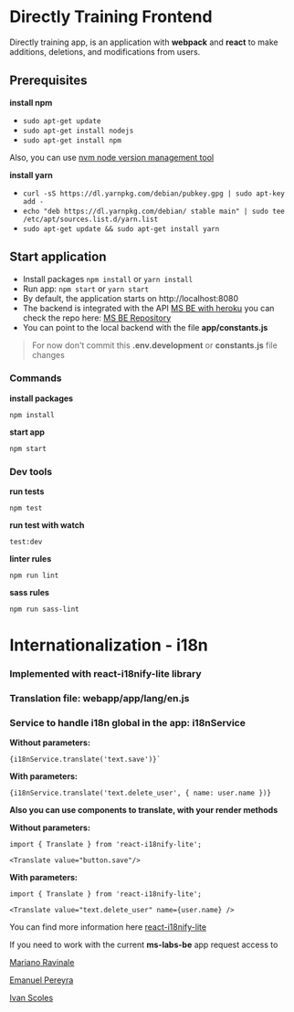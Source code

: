 # Directly Training Frontend
Directly training app, is an application with **webpack** and **react** to make additions, deletions, and modifications from users.

## Prerequisites
**install npm**
  * `sudo apt-get update`
  * `sudo apt-get install nodejs`
  * `sudo apt-get install npm`

Also, you can use [nvm node version management tool](https://github.com/creationix/nvm)

**install yarn**
  * `curl -sS https://dl.yarnpkg.com/debian/pubkey.gpg | sudo apt-key add -`
  * `echo "deb https://dl.yarnpkg.com/debian/ stable main" | sudo tee /etc/apt/sources.list.d/yarn.list`
  * `sudo apt-get update && sudo apt-get install yarn`

## Start application
  - Install packages `npm install` or `yarn install`
  - Run app: `npm start` or `yarn start`
  - By default, the application starts on http://localhost:8080
  - The backend is integrated with the API [MS BE with heroku](https://ms-labs-be.herokuapp.com) you can check the repo here: [MS BE Repository](https://github.com/MS-React/backend)
  - You can point to the local backend with the file **app/constants.js**

  >For now don't commit this **.env.development** or **constants.js** file changes

### Commands

**install packages**
```ssh
npm install
```
**start app**
```ssh
npm start
```
### Dev tools

**run tests**
```ssh
npm test
```

**run test with watch**
```ssh
test:dev
```

**linter rules**
```ssh
npm run lint
```
**sass rules**
```ssh
npm run sass-lint
```

# Internationalization - i18n

### Implemented with react-i18nify-lite library

### Translation file: webapp/app/lang/en.js

### Service to handle i18n global in the app: i18nService

**Without parameters:**
```
{i18nService.translate('text.save')}`
```

**With parameters:**
```
{i18nService.translate('text.delete_user', { name: user.name })}
```

**Also you can use components to translate, with your render methods**

**Without parameters:**
```
import { Translate } from 'react-i18nify-lite';

<Translate value="button.save"/>
```
**With parameters:**
```
import { Translate } from 'react-i18nify-lite';

<Translate value="text.delete_user" name={user.name} />
```

You can find more information here [react-i18nify-lite](https://github.com/artisavotins/react-i18nify-lite)


If you need to work with the current **ms-labs-be** app request access to

[Mariano Ravinale](mailto:mravinale@makingsense.com)

[Emanuel Pereyra](mailto:epereyra@makingsense.com)

[Ivan Scoles](mailto:iscoles@makingsense.com)
